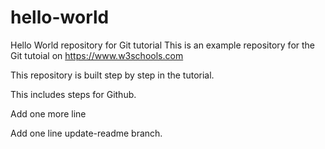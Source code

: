 # hello-world
Hello World repository for Git tutorial
This is an example repository for the Git tutoial on https://www.w3schools.com

This repository is built step by step in the tutorial.

This includes steps for Github.

Add one more line

Add one line update-readme branch.